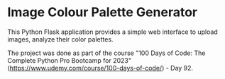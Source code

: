 <h1>Image Colour Palette Generator</h1>

This Python Flask application provides a simple web interface to upload images, analyze their color palettes. 

The project was done as part of the course "100 Days of Code: The Complete Python Pro Bootcamp for 2023" (https://www.udemy.com/course/100-days-of-code/) - Day 92.